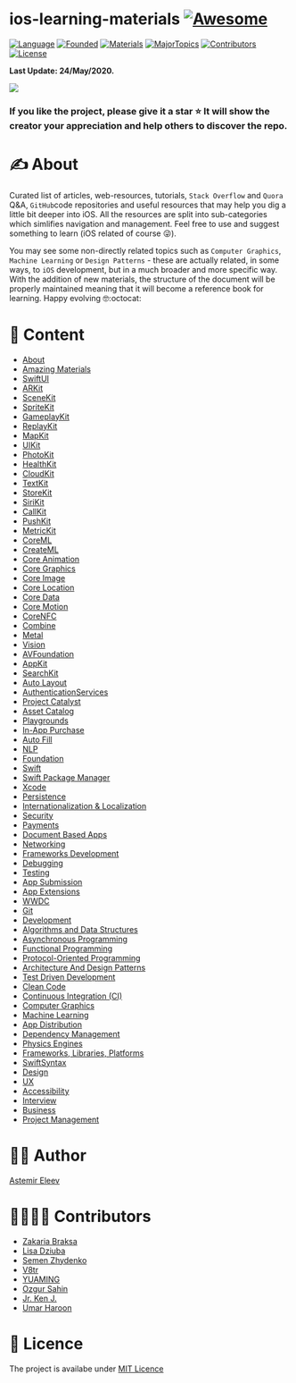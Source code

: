 # ios-learning-materials [![Awesome](https://cdn.rawgit.com/sindresorhus/awesome/d7305f38d29fed78fa85652e3a63e154dd8e8829/media/badge.svg)](https://github.com/sindresorhus/awesome)

[![Language](https://img.shields.io/badge/Language-Swift-green.svg)]()
[![Founded](https://img.shields.io/badge/Founded-August_2017-ff69b4.svg)]()
[![Materials](https://img.shields.io/badge/Materials-1870-important.svg)]()
[![MajorTopics](https://img.shields.io/badge/Major_Topics-80-red.svg)]()
[![Contributors](https://img.shields.io/badge/Contributors-8-informational.svg)]()
[![License](https://img.shields.io/badge/License-MIT-blue.svg)]()

**Last Update: 24/May/2020.**

![](logo-alternative.jpg)

### If you like the project, please give it a star ⭐ It will show the creator your appreciation and help others to discover the repo.

# ✍️ About

Curated list of articles, web-resources, tutorials, `Stack Overflow` and `Quora` Q&A, `GitHub`code repositories and useful resources that may help you dig a little bit deeper into iOS. All the resources are split into sub-categories which simlifies navigation and management. Feel free to use and suggest something to learn (iOS related of course 😜).

You may see some non-directly related topics such as `Computer Graphics`, `Machine Learning` or `Design Patterns` - these are actually related, in some ways, to `iOS` development, but in a much broader and more specific way. With the addition of new materials, the structure of the document will be properly maintained meaning that it will become a reference book for learning. Happy evolving 🤓:octocat:

# 📝 Content

- [About](#about)
- [Amazing Materials](Lists/AmazingMaterials.md)
- [SwiftUI](Lists/SwiftUI.md)
- [ARKit](Lists/ARKit.md)
- [SceneKit](Lists/SceneKit.md)
- [SpriteKit](Lists/SpriteKit.md)
- [GameplayKit](Lists/GameplayKit.md)
- [ReplayKit](Lists/ReplayKit.md)
- [MapKit](Lists/MapKit.md)
- [UIKit](Lists/UIKit.md)
- [PhotoKit](Lists/PhotoKit.md)
- [HealthKit](Lists/HealthKit.md)
- [CloudKit](Lists/CloudKit.md)
- [TextKit](Lists/TextKit.md)
- [StoreKit](Lists/StoreKit.md)
- [SiriKit](Lists/SiriKit.md)
- [CallKit](Lists/CallKit.md)
- [PushKit](Lists/PushKit.md)
- [MetricKit](Lists/MetricKit.md)
- [CoreML](Lists/CoreML.md)
- [CreateML](Lists/CreateML.md)
- [Core Animation](Lists/CoreAnimation.md)
- [Core Graphics](Lists/CoreGraphics.md)
- [Core Image](Lists/CoreImage.md)
- [Core Location](Lists/CoreLocation.md)
- [Core Data](Lists/CoreData.md)
- [Core Motion](Lists/CoreMotion.md)
- [CoreNFC](Lists/CoreNFC.md)
- [Combine](Lists/Combine.md)
- [Metal](Lists/Metal.md)
- [Vision](Lists/Vision.md)
- [AVFoundation](Lists/AVFoundation.md)
- [AppKit](Lists/AppKit.md)
- [SearchKit](Lists/SearchKit.md)
- [Auto Layout](Lists/AutoLayout.md)
- [AuthenticationServices](Lists/AuthenticationServices.md)
- [Project Catalyst](Lists/ProjectCatalyst.md)
- [Asset Catalog](Lists/AssetCatalog.md)
- [Playgrounds](Lists/Playgrounds.md)
- [In-App Purchase](Lists/InAppPurchase.md)
- [Auto Fill](Lists/AutoFill.md)
- [NLP](Lists/NLP.md)
- [Foundation](Lists/Foundation.md)
- [Swift](Lists/Swift.md)
- [Swift Package Manager](Lists/SwiftPackageManager.md)
- [Xcode](Lists/Xcode.md)
- [Persistence](Lists/Persistence.md)
- [Internationalization & Localization](Lists/InternationalizationAndLocalization.md)
- [Security](Lists/Security.md)
- [Payments](Lists/Payments.md)
- [Document Based Apps](Lists/DocumentBasedApps.md)
- [Networking](Lists/Networking.md)
- [Frameworks Development](Lists/FrameworksDevelopment.md)
- [Debugging](Lists/Debugging.md)
- [Testing](Lists/Testing.md)
- [App Submission](Lists/AppSubmission.md)
- [App Extensions](Lists/AppExtensions.md)
- [WWDC](Lists/WWDC.md)
- [Git](Lists/Git.md)
- [Development](Lists/Development.md)
- [Algorithms and Data Structures](Lists/AlgorithmsAndDataStructures.md)
- [Asynchronous Programming](Lists/AsynchronousProgramming.md)
- [Functional Programming](Lists/FunctionalProgramming.md)
- [Protocol-Oriented Programming](Lists/ProtocolOrientedProgramming.md)
- [Architecture And Design Patterns](Lists/ArchitectureAndDesignPatterns.md)
- [Test Driven Development](Lists/TestDrivenDevelopment.md)
- [Clean Code](Lists/CleanCode.md)
- [Continuous Integration (CI)](Lists/ContinuousIntegration.md)
- [Computer Graphics](Lists/ComputerGraphics.md)
- [Machine Learning](Lists/MachineLearning.md)
- [App Distribution](Lists/AppDistribution.md)
- [Dependency Management](Lists/DependencyManagement.md)
- [Physics Engines](Lists/PhysicsEngines.md)
- [Frameworks, Libraries, Platforms](Lists/FrameworksLibrariesPlatforms.md)
- [SwiftSyntax](Lists/SwiftSyntax.md)
- [Design](Lists/Design.md)
- [UX](Lists/UX.md)
- [Accessibility](Lists/Accessibility.md)
- [Interview](Lists/Interview.md)
- [Business](Lists/Business.md)
- [Project Management](Lists/ProjectManagement.md)

# 👨‍💻 Author

[Astemir Eleev](https://github.com/jVirus)

# 🙋‍♀️🙋‍♂️ Contributors

- [Zakaria Braksa](https://github.com/nsbraksa)
- [Lisa Dziuba](https://github.com/LisaDziuba)
- [Semen Zhydenko](https://github.com/ss18)
- [V8tr](https://github.com/V8tr)
- [YUAMING](https://github.com/yuaming)
- [Ozgur Sahin](https://github.com/ozgurshn)
- [Jr. Ken J.](https://github.com/kenjonesjr)
- [Umar Haroon](https://github.com/Umar-M-Haroon)

# 🔖 Licence
The project is availabe under [MIT Licence](https://github.com/jVirus/ios-learning-materials/blob/master/LICENSE)
